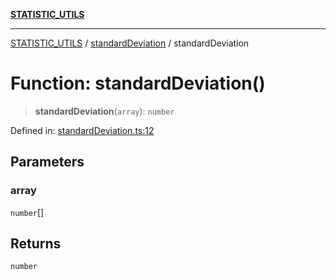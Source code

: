[**STATISTIC_UTILS**](../../README.md)

***

[STATISTIC_UTILS](../../README.md) / [standardDeviation](../README.md) / standardDeviation

# Function: standardDeviation()

> **standardDeviation**(`array`): `number`

Defined in: [standardDeviation.ts:12](https://github.com/dailker/everyutil/blob/9ec04d41a381dab61073bf86e9abc70eaf55066d/src/statistic/standardDeviation.ts#L12)

## Parameters

### array

`number`[]

## Returns

`number`
